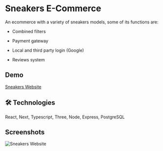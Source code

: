 
# Sneakers E-Commerce

An ecommerce with a variety of sneakers models, some of its functions are:

- Combined filters

- Payment gateway

- Local and third party login (Google)

- Reviews system


## Demo

[Sneakers Website](https://sneakers.bautistapietraroia.com.ar/)


## 🛠 Technologies
React, Next, Typescript, Three, Node, Express, PostgreSQL


## Screenshots

![Sneakers Website](https://i.imgur.com/EyCJ9AZ.png)

